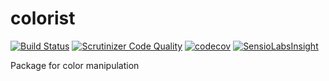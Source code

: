 # colorist

[![Build Status](https://travis-ci.org/abyrate/colorist.svg?branch=master)](https://travis-ci.org/abyrate/colorist)
[![Scrutinizer Code Quality](https://scrutinizer-ci.com/g/abyrate/colorist/badges/quality-score.png?b=master)](https://scrutinizer-ci.com/g/abyrate/colorist/?branch=master)
[![codecov](https://codecov.io/gh/abyrate/colorist/branch/master/graph/badge.svg)](https://codecov.io/gh/abyrate/colorist)
[![SensioLabsInsight](https://insight.sensiolabs.com/projects/b8c8df8c-3df2-4fcf-9149-90f49ca47007/mini.png)](https://insight.sensiolabs.com/projects/b8c8df8c-3df2-4fcf-9149-90f49ca47007)

Package for color manipulation
